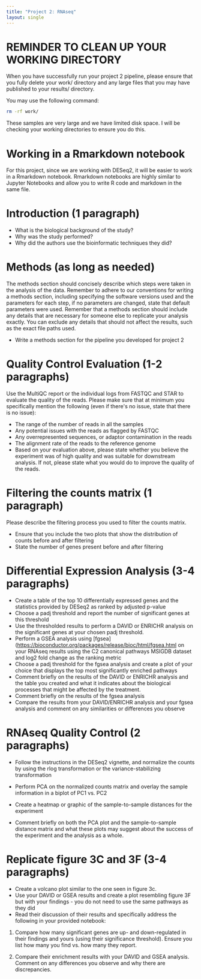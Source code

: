```yaml
---
title: "Project 2: RNAseq"
layout: single
---
```


# REMINDER TO CLEAN UP YOUR WORKING DIRECTORY

When you have successfully run your project 2 pipeline, please ensure that you 
fully delete your work/ directory and any large files that you may have published
to your results/ directory. 

You may use the following command:

```bash
rm -rf work/
```

These samples are very large and we have limited disk space. I will be checking
your working directories to ensure you do this. 

# Working in a Rmarkdown notebook

For this project, since we are working with DESeq2, it will be easier to work
in a Rmarkdown notebook. Rmarkdown notebooks are highly similar to Jupyter
Notebooks and allow you to write R code and markdown in the same file.


# Introduction (1 paragraph)

- What is the biological background of the study?
- Why was the study performed?
- Why did the authors use the bioinformatic techniques they did?

# Methods (as long as needed)

The methods section should concisely describe which steps were taken in the
analysis of the data. Remember to adhere to our conventions for writing a
methods section, including specifying the software versions used and the
parameters for each step, if no parameters are changed, state that default
parameters were used. Remember that a methods section should include any details
that are necessary for someone else to replicate your analysis exactly. You can
exclude any details that should not affect the results, such as the exact file
paths used. 

- Write a methods section for the pipeline you developed for project 2

# Quality Control Evaluation (1-2 paragraphs)

Use the MultiQC report or the individual logs from FASTQC and STAR to evaluate
the quality of the reads. Please make sure that at minimum you specifically mention the
following (even if there's no issue, state that there is no issue):

- The range of the number of reads in all the samples
- Any potential issues with the reads as flagged by FASTQC
- Any overrepresented sequences, or adaptor contamination in the reads
- The alignment rate of the reads to the reference genome
- Based on your evaluation above, please state whether you believe the experiment
was of high quality and was suitable for downstream analysis. If not, please
state what you would do to improve the quality of the reads.

# Filtering the counts matrix (1 paragraph)

Please describe the filtering process you used to filter the counts matrix. 

- Ensure that you include the two plots that show the distribution of counts before and after filtering
- State the number of genes present before and after filtering

# Differential Expression Analysis (3-4 paragraphs)

- Create a table of the top 10 differentially expressed genes and the statistics
provided by DESeq2 as ranked by adjusted p-value
- Choose a padj threshold and report the number of significant genes at this threshold
- Use the thresholded results to perform a DAVID or ENRICHR analysis on the significant genes at your chosen padj threshold. 
- Perform a GSEA analysis using [fgsea](https://bioconductor.org/packages/release/bioc/html/fgsea.html on your RNAseq results using the C2 canonical pathways MSIGDB dataset and log2 fold change as the ranking metric
- Choose a padj threshold for the fgsea analysis and create a plot of your choice
that displays the top most significantly enriched pathways
- Comment briefly on the results of the DAVID or ENRICHR analysis and the table
you created and what it indicates about the biological processes that might be
affected by the treatment.
- Comment briefly on the results of the fgsea analysis
- Compare the results from your DAVID/ENRICHR analysis and your fgsea analysis
and comment on any similarities or differences you observe

# RNAseq Quality Control (2 paragraphs)

- Follow the instructions in the DESeq2 vignette, and normalize the counts by
using the rlog transformation or the variance-stabilizing transformation

- Perform PCA on the normalized counts matrix and overlay the sample
information in a biplot of PC1 vs. PC2

- Create a heatmap or graphic of the sample-to-sample distances for the experiment

- Comment briefly on both the PCA plot and the sample-to-sample distance matrix
and what these plots may suggest about the success of the experiment and the
analysis as a whole.


# Replicate figure 3C and 3F (3-4 paragraphs)

- Create a volcano plot similar to the one seen in figure 3c. 
- Use your DAVID or GSEA results and create a plot resembling figure 3F but with
your findings - you do not need to use the same pathways as they did
- Read their discussion of their results and specifically address the following
in your provided notebook:

1. Compare how many significant genes are up- and down-regulated in their
findings and yours (using their significance threshold). Ensure you list how 
many you find vs. how many they report. 

2. Compare their enrichment results with your DAVID and GSEA analysis. Comment
on any differences you observe and why there are discrepancies.

